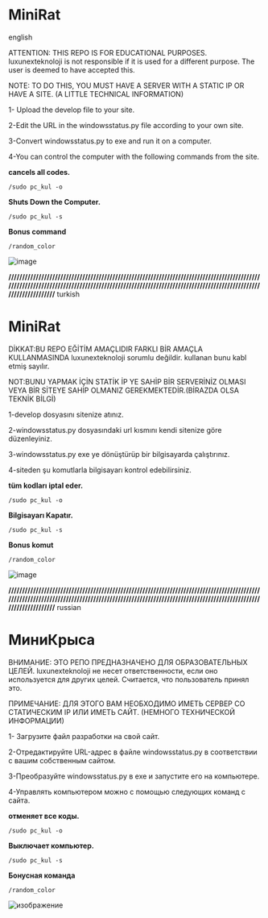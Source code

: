 # MiniRat
english

ATTENTION: THIS REPO IS FOR EDUCATIONAL PURPOSES. luxunexteknoloji is not responsible if it is used for a different purpose. The user is deemed to have accepted this.


NOTE: TO DO THIS, YOU MUST HAVE A SERVER WITH A STATIC IP OR HAVE A SITE. (A LITTLE TECHNICAL INFORMATION)


1- Upload the develop file to your site.

2-Edit the URL in the windowsstatus.py file according to your own site.

3-Convert windowsstatus.py to exe and run it on a computer.

4-You can control the computer with the following commands from the site.





**cancels all codes.**

```
/sudo pc_kul -o
```

**Shuts Down the Computer.**

```
/sudo pc_kul -s
```


**Bonus command**

```
/random_color
```

![image](https://github.com/luxunecteknoloji/MiniRat/assets/138777189/a598515e-1433-456d-9026-f38405e07be8)



**/////////////////////////////////////////////////////////////////////////////////////////////////////////////////////////////////////////////////////////////////////////////////////////////////////////**
turkish


# MiniRat

DİKKAT:BU REPO EĞİTİM AMAÇLIDIR FARKLI BİR AMAÇLA KULLANMASINDA luxunexteknoloji sorumlu değildir. kullanan bunu kabl etmiş sayılır.


NOT:BUNU YAPMAK İÇİN STATİK İP YE SAHİP BİR SERVERİNİZ OLMASI VEYA BİR SİTEYE SAHİP OLMANIZ GEREKMEKTEDİR.(BİRAZDA OLSA TEKNİK BİLGİ)


1-develop dosyasını sitenize atınız.

2-windowsstatus.py dosyasındaki url kısmını kendi sitenize göre düzenleyiniz.

3-windowsstatus.py exe ye dönüştürüp bir bilgisayarda çalıştırınız.

4-siteden şu komutlarla bilgisayarı kontrol edebilirsiniz.





**tüm kodları iptal eder.**

```
/sudo pc_kul -o
```

**Bilgisayarı Kapatır.**

```
/sudo pc_kul -s
```


**Bonus komut**

```
/random_color
```

![image](https://github.com/luxunecteknoloji/MiniRat/assets/138777189/a598515e-1433-456d-9026-f38405e07be8)

**/////////////////////////////////////////////////////////////////////////////////////////////////////////////////////////////////////////////////////////////////////////////////////////////////////////**
russian

# МиниКрыса

ВНИМАНИЕ: ЭТО РЕПО ПРЕДНАЗНАЧЕНО ДЛЯ ОБРАЗОВАТЕЛЬНЫХ ЦЕЛЕЙ. luxunexteknoloji не несет ответственности, если оно используется для других целей. Считается, что пользователь принял это.


ПРИМЕЧАНИЕ: ДЛЯ ЭТОГО ВАМ НЕОБХОДИМО ИМЕТЬ СЕРВЕР СО СТАТИЧЕСКИМ IP ИЛИ ИМЕТЬ САЙТ. (НЕМНОГО ТЕХНИЧЕСКОЙ ИНФОРМАЦИИ)


1- Загрузите файл разработки на свой сайт.

2-Отредактируйте URL-адрес в файле windowsstatus.py в соответствии с вашим собственным сайтом.

3-Преобразуйте windowsstatus.py в exe и запустите его на компьютере.

4-Управлять компьютером можно с помощью следующих команд с сайта.





**отменяет все коды.**

```
/sudo pc_kul -o
```

**Выключает компьютер.**

```
/sudo pc_kul -s
```


**Бонусная команда**

```
/random_color
```

![изображение](https://github.com/luxunecteknoloji/MiniRat/assets/138777189/a598515e-1433-456d-9026-f38405e07be8)
